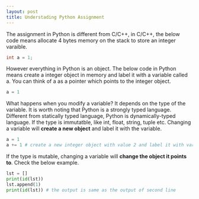 ```yaml
---
layout: post
title: Understading Python Assignment
---
```


The assignment in Python is different from C/C++, in C/C++,
the below code means allocate 4 bytes memory on the stack to store
an integer varaible.

```c
int a = 1;
```

However everything in Python is an object. The below code in Python
means create a integer object in memory and label it with a variable
called a. You can think of a as a pointer which points to the integer object.

```python
a = 1
```

What happens when you modify a variable? It depends on the type of the
variable. It is worth noting that Python is a strongly typed language.
Different from
statically typed language, Python is dynamically-typed language.
If the type is immutatble, like int, float, string, tuple etc. Changing
a variable will **create a new object** and label it with the variable.


```python
a = 1
a += 1 # create a new integer object with value 2 and label it with variable a
```

If the type is mutable, changing a variable will **change the object it points
to**. Check the below example.

```python
lst = []
print(id(lst))
lst.append(1)
print(id(lst)) # the output is same as the output of second line
```
